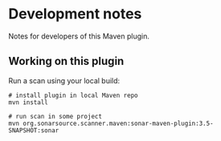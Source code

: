 Development notes
=================

Notes for developers of this Maven plugin.

Working on this plugin
----------------------

Run a scan using your local build:

    # install plugin in local Maven repo
    mvn install

    # run scan in some project
    mvn org.sonarsource.scanner.maven:sonar-maven-plugin:3.5-SNAPSHOT:sonar
